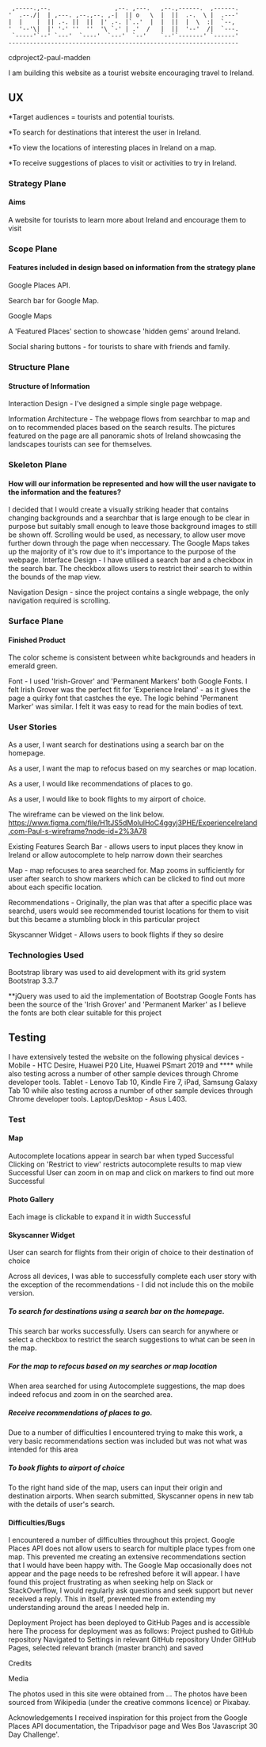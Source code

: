 
     ,-----.,--.                  ,--. ,---.   ,--.,------.  ,------.
    '  .--./|  | ,---. ,--.,--. ,-|  || o   \  |  ||  .-.  \ |  .---'
    |  |    |  || .-. ||  ||  |' .-. |`..'  |  |  ||  |  \  :|  `--, 
    '  '--'\|  |' '-' ''  ''  '\ `-' | .'  /   |  ||  '--'  /|  `---.
     `-----'`--' `---'  `----'  `---'  `--'    `--'`-------' `------'
    ----------------------------------------------------------------- 


cdproject2-paul-madden

I am building this website as a tourist website encouraging travel to Ireland.

<h2>UX</h2>
*Target audiences = tourists and potential tourists.

*To search for destinations that interest the user in Ireland.

*To view the locations of interesting places in Ireland on a map.

*To receive suggestions of places to visit or activities to try in Ireland.

<h3>Strategy Plane</h3> 
<h4>Aims</h4>
A website for tourists to learn more about Ireland and encourage them to visit

<h3>Scope Plane</h3> 
<h4>Features included in design based on information from the strategy 
plane</h4>

Google Places API. 

Search bar for Google Map.

Google Maps

A 'Featured Places' section to showcase 'hidden gems' around Ireland.

Social sharing buttons - for tourists to share with friends and family.



<h3>Structure Plane</h3> 
<h4>Structure of Information</h4>
Interaction Design - I've designed a simple single page webpage.

Information Architecture - The webpage flows from 
searchbar to map and on to recommended places based on the search results. 
The pictures featured on the page are all panoramic shots of Ireland
showcasing the landscapes tourists can see for themselves. 


<h3>Skeleton Plane</h3> 
<h4>How will our information be represented and how will
the user navigate to the information and the features?</h4> 
I decided that I would create a visually striking header that contains changing
backgrounds and a searchbar that is large enough to be clear in purpose but 
suitably small enough to leave those background images to still be shown off.
Scrolling would be used, as necessary, to allow user move further down through
the page when neccessary. 
The Google Maps takes up the majority of it's row due to it's importance to the 
purpose of the webpage.
Interface Design - I have utilised a search bar and a checkbox in the search bar. 
The checkbox allows users to restrict their search to within the bounds of the 
map view.

Navigation Design - since the project contains a single webpage, the only navigation
required is scrolling. 

<h3>Surface Plane</h3> 
<h4>Finished Product</h4>

The color scheme is consistent between white backgrounds and headers in emerald 
green. 

Font - I used 'Irish-Grover' and 'Permanent Markers' both Google Fonts. I felt Irish Grover was 
the perfect fit for 'Experience Ireland' - as it gives the page a quirky font that
castches the eye.
The logic behind 'Permanent Marker' was similar. 
I felt it was easy to read for the main bodies
of text. 

<h3>User Stories</h3>
As a user, I want search for destinations using a search bar on the homepage.

As a user, I want the map to refocus based on my searches or map location.

As a user, I would like recommendations of places to go.

As a user, I would like to book flights to my airport of choice.




The wireframe can be viewed on the link below.
https://www.figma.com/file/H1tJS5dMolulHoC4ggyj3PHE/ExperienceIreland.com-Paul-s-wireframe?node-id=2%3A78



Existing Features
Search Bar - allows users to input places they know in Ireland or allow 
autocomplete to help narrow down their searches


Map - map refocuses to area searched for. Map zooms in sufficiently for user after
search to show markers which can be clicked to find out more about each specific
location.

Recommendations - Originally, the plan was that after a specific place was searchd,
users would see recommended tourist locations for them to visit but this became 
a stumbling block in this particular project

Skyscanner Widget - Allows users to book flights if they so desire





<h3>Technologies Used</h3>
Bootstrap library was used to aid development with its grid system
Bootstrap 3.3.7

**jQuery was used to aid the implementation of Bootstrap 
Google Fonts has been the source of the 'Irish Grover' and 'Permanent Marker' as I
believe the fonts are both clear suitable for this project 



<h2>Testing</h2>

I have extensively tested the website on the following physical devices - Mobile - 
HTC Desire, Huawei P20 Lite, Huawei PSmart 2019 and **** while also testing across a number of other
sample devices through Chrome developer tools. 
Tablet - Lenovo Tab 10, Kindle Fire 7, iPad, Samsung Galaxy Tab 10 while also 
testing across a number of other sample devices through Chrome developer tools. 
Laptop/Desktop - Asus L403. 

 
<h3>Test</h3>
<h4>Map</h4>
Autocomplete locations appear in search bar when typed
Successful
Clicking on 'Restrict to view' restricts autocomplete results to map view
Successful
User can zoom in on map and click on markers to find out more
Successful

<h4>Photo Gallery</h4>
Each image is clickable to expand it in width
Successful

<h4>Skyscanner Widget</h4>
User can search for flights from their origin of choice to their destination of
choice

Across all devices, I was able to successfully complete each user story with the 
exception of the recommendations - I did not include this on the mobile version. 


<h5>To search for destinations using a search bar on the homepage.</h5>
This search bar works successfully. Users can search for anywhere or select a checkbox
to restrict the search suggestions to what can be seen in the map. 

<h5>For the map to refocus based on my searches or map location</h5>
When area searched for using Autocomplete suggestions, the map does indeed refocus 
and zoom in on the searched area. 

<h5>Receive recommendations of places to go.</h5>
Due to a number of difficulties I encountered trying to make this work, a very basic 
recommendations section was included but was not what was intended for this area

<h5>To book flights to airport of choice </h5>
To the right hand side of the map, users can input their origin and destination
airports. When search submitted, Skyscanner opens in new tab with the details of
user's search. 


<h4>Difficulties/Bugs</h4>
I encountered a number of difficulties throughout this project. 
Google Places API does not allow users to search for multiple place types from 
one map. This prevented me creating an extensive recommendations section that I 
would have been happy with. The Google Map occasionally does not appear and the 
page needs to be refreshed before it will appear. 
I have found this project frustrating as when seeking help on Slack or StackOverflow,
I would regularly ask questions and seek support but never received a reply. 
This in itself, prevented me from extending my understanding around the areas I 
needed help in. 


Deployment
Project has been deployed to GitHub Pages and is accessible here The process for
deployment was as follows:
Project pushed to GitHub repository
Navigated to Settings in relevant GitHub repository
Under GitHub Pages, selected relevant branch (master branch) and saved


Credits

Media

The photos used in this site were obtained from ...
The photos have been sourced from Wikipedia (under the creative commons licence) or 
Pixabay. 

Acknowledgements
I received inspiration for this project from the Google Places API documentation, 
the Tripadvisor page and Wes Bos 'Javascript 30 Day Challenge'.